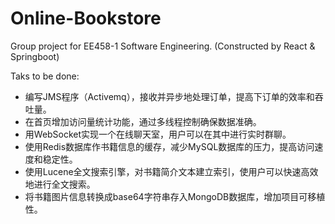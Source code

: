 # Online-Bookstore
Group project for EE458-1 Software Engineering. (Constructed by React & Springboot)

Taks to be done:

- 编写JMS程序（Activemq），接收并异步地处理订单，提高下订单的效率和吞吐量。
- 在首页增加访问量统计功能，通过多线程控制确保数据准确。
- 用WebSocket实现一个在线聊天室，用户可以在其中进行实时群聊。
- 使用Redis数据库作书籍信息的缓存，减少MySQL数据库的压力，提高访问速度和稳定性。
- 使用Lucene全文搜索引擎，对书籍简介文本建立索引，使用户可以快速高效地进行全文搜索。
- 将书籍图片信息转换成base64字符串存入MongoDB数据库，增加项目可移植性。

